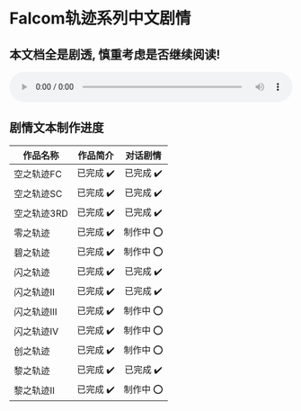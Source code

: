 # Falcom轨迹系列中文剧情

## 本文档全是剧透, 慎重考虑是否继续阅读!

<audio controls autoplay loop style="width: 100%">
 <source src="bgms/sora-fc/Hoshi-no-Arika.mp3" type="audio/mpeg">
 Your browser does not support the audio element.
</audio>

## 剧情文本制作进度

|   作品名称   |    作品简介    |   对话剧情    |
|-------------|:-------------:|:-------------:|
| 空之轨迹FC   |    已完成 :heavy_check_mark:   |    已完成 :heavy_check_mark:   |
| 空之轨迹SC   |    已完成 :heavy_check_mark:   |    已完成 :heavy_check_mark:   |
| 空之轨迹3RD  |    已完成 :heavy_check_mark:   |    已完成 :heavy_check_mark:   |
| 零之轨迹     |    已完成 :heavy_check_mark:   |    制作中 :o:                  |
| 碧之轨迹     |    已完成 :heavy_check_mark:   |    制作中 :o:                  |
| 闪之轨迹     |    已完成 :heavy_check_mark:   |    已完成 :heavy_check_mark:   |
| 闪之轨迹II   |    已完成 :heavy_check_mark:   |    已完成 :heavy_check_mark:   |
| 闪之轨迹III  |    已完成 :heavy_check_mark:   |    制作中 :o:                  |
| 闪之轨迹IV   |    已完成 :heavy_check_mark:   |    制作中 :o:                  |
| 创之轨迹     |    已完成 :heavy_check_mark:   |    制作中 :o:                  |
| 黎之轨迹     |    已完成 :heavy_check_mark:   |    已完成 :heavy_check_mark:   |
| 黎之轨迹II   |    已完成 :heavy_check_mark:   |    制作中 :o:                  |
